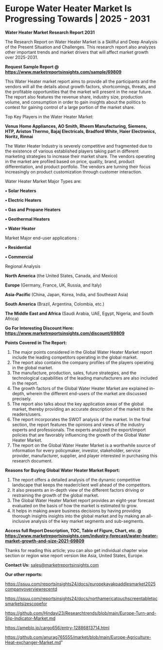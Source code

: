 # Europe Water Heater Market Is Progressing Towards | 2025 - 2031

<strong>Water Heater Market Research Report 2031</strong>

The Research Report on Water Heater Market is a Skillful and Deep Analysis of the Present Situation and Challenges. This research report also analyzes other important trends and market drivers that will affect market growth over 2025-2031.

<strong>Request Sample Report @ <a href=https://www.marketreportsinsights.com/sample/69809>https://www.marketreportsinsights.com/sample/69809</a></strong>

This Water Heater market report aims to provide all the participants and the vendors will all the details about growth factors, shortcomings, threats, and the profitable opportunities that the market will present in the near future. The report also features the revenue share, industry size, production volume, and consumption in order to gain insights about the politics to contest for gaining control of a large portion of the market share.

Top Key Players in the Water Heater Market:

<strong>Venus Home Appliances, AO Smith, Rheem Manufacturing, Siemens, HTP, Ariston Thermo, Bajaj Electricals, Bradford White, Haier Electronics, Noritz, Rinnai</strong>

The Water Heater Industry is severely competitive and fragmented due to the existence of various established players taking part in different marketing strategies to increase their market share. The vendors operating in the market are profiled based on price, quality, brand, product differentiation, and product portfolio. The vendors are turning their focus increasingly on product customization through customer interaction.

Water Heater Market Major Types are:

<strong>• Solar Heaters

• Electric Heaters

• Gas and Propane Heaters

• Geothermal Heaters

• Water Heater</strong>

Market Major end-user applications :

<strong>• Residential

• Commercial</strong>

Regional Analysis

</u><strong><b>North America</b></strong> (the United States, Canada, and Mexico)

<strong><b>Europe </b></strong>(Germany, France, UK, Russia, and Italy)

<strong><b>Asia-Pacific</b></strong> (China, Japan, Korea, India, and Southeast Asia)

<strong><b>South America</b></strong> (Brazil, Argentina, Colombia, etc.)

<strong><b>The Middle East and Africa</b></strong> (Saudi Arabia, UAE, Egypt, Nigeria, and South Africa)

<strong>Go For Interesting Discount Here: <a href=https://www.marketreportsinsights.com/discount/69809>https://www.marketreportsinsights.com/discount/69809</a></strong>

<strong>Points Covered in The Report:</strong>
<ol>
  <li>The major points considered in the Global Water Heater Market report include the leading competitors operating in the global market.</li>
  <li>The report also contains the company profiles of the players operating in the global market.</li>
  <li>The manufacture, production, sales, future strategies, and the technological capabilities of the leading manufacturers are also included in the report.</li>
  <li>The growth factors of the Global Water Heater Market are explained in-depth, wherein the different end-users of the market are discussed precisely.</li>
  <li>The report also talks about the key application areas of the global market, thereby providing an accurate description of the market to the readers/users.</li>
  <li>The report incorporates the SWOT analysis of the market. In the final section, the report features the opinions and views of the industry experts and professionals. The experts analyzed the export/import policies that are favorably influencing the growth of the Global Water Heater Market.</li>
  <li>The report on the Global Water Heater Market is a worthwhile source of information for every policymaker, investor, stakeholder, service provider, manufacturer, supplier, and player interested in purchasing this research document.</li>
</ol>
<strong>Reasons for Buying Global Water Heater Market Report:</strong>

<ol>
  <li>The report offers a detailed analysis of the dynamic competitive landscape that keeps the reader/client well ahead of the competitors.</li>
  <li>It also presents an in-depth view of the different factors driving or restraining the growth of the global market.</li>
  <li>The Global Water Heater Market report provides an eight-year forecast evaluated on the basis of how the market is estimated to grow.</li>
  <li>It helps in making aware business decisions by having providing thorough insights insights into the global market and by making an all-inclusive analysis of the key market segments and sub-segments.</li>
</ol>
<strong>Access full Report Description, TOC, Table of Figure, Chart, etc. @ <a href=https://www.marketreportsinsights.com/industry-forecast/water-heater-market-growth-and-size-2021-69809>https://www.marketreportsinsights.com/industry-forecast/water-heater-market-growth-and-size-2021-69809</a></strong>


Thanks for reading this article; you can also get individual chapter wise section or region wise report version like Asia, United States, Europe.

<strong>Contact Us:</strong>
sales@marketreportsinsights.com

<strong>Our other reports:</strong>

<a href=https://issuu.com/reportsinsights24/docs/europekayakpaddlesmarket2025companyoverviewrecentd>https://issuu.com/reportsinsights24/docs/europekayakpaddlesmarket2025companyoverviewrecentd</a>

<a href=https://issuu.com/reportsinsights24/docs/northamericatouchscreentabletpcsmarketsizescopefor>https://issuu.com/reportsinsights24/docs/northamericatouchscreentabletpcsmarketsizescopefor</a>

<a href=https://github.com/Hindavi23/Researchtrends/blob/main/Europe-Turn-and-Slip-Indicator-Market.md>https://github.com/Hindavi23/Researchtrends/blob/main/Europe-Turn-and-Slip-Indicator-Market.md</a>

<a href=https://ameblo.jp/cargo656/entry-12886813714.html>https://ameblo.jp/cargo656/entry-12886813714.html</a>

<a href=https://github.com/anurag765555/market/blob/main/Europe-Agriculture-Heat-exchanger-Market.md>https://github.com/anurag765555/market/blob/main/Europe-Agriculture-Heat-exchanger-Market.md</a>"
